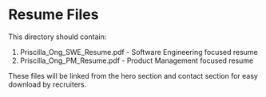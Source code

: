 # Resume Files

This directory should contain:

1. Priscilla_Ong_SWE_Resume.pdf - Software Engineering focused resume
2. Priscilla_Ong_PM_Resume.pdf - Product Management focused resume

These files will be linked from the hero section and contact section for easy download by recruiters.
